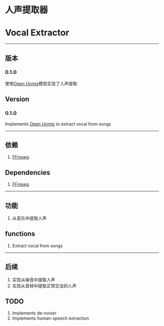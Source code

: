 # 人声提取器
# Vocal Extractor
---

## 版本
### 0.1.0
使用[Open Unmix](https://github.com/sigsep/open-unmix-pytorch)模型实现了人声提取 
## Version
### 0.1.0
Implements [Open Unmix](https://github.com/sigsep/open-unmix-pytorch) to extract vocal from songs

---
## 依赖
1. [FFmpeg](https://www.ffmpeg.org/download.html).
## Dependencies
1. [FFmpeg](https://www.ffmpeg.org/download.html).
---
## 功能
1. 从音乐中提取人声
## functions
1. Extract vocal from songs
---
## 后续
1. 实现从噪音中提取人声
2. 实现从音频中提取正常交谈的人声
## TODO
1. Implements de-noiser
2. Implements human-speech extraction
